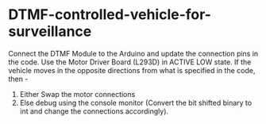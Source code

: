 # DTMF-controlled-vehicle-for-surveillance

Connect the DTMF Module to the Arduino and update the connection pins in the code.
Use the Motor Driver Board (L293D) in ACTIVE LOW state.
If the vehicle moves in the opposite directions from what is specified in the code, then -
  1) Either Swap the motor connections
  2) Else debug using the console monitor (Convert the bit shifted binary to int and change the connections accordingly).
